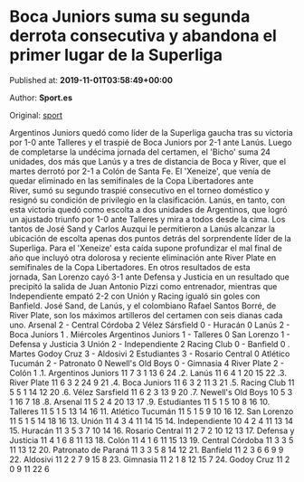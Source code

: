 
# Boca Juniors suma su segunda derrota consecutiva y abandona el primer lugar de la Superliga

Published at: **2019-11-01T03:58:49+00:00**

Author: **Sport.es**

Original: [sport](https://www.sport.es/es/noticias/futbol-america/boca-juniors-suma-segunda-derrota-consecutiva-abandona-primer-lugar-7709914)

Argentinos Juniors quedó como líder de la Superliga gaucha tras su victoria por 1-0 ante Talleres y el traspié de Boca Juniors por 2-1 ante Lanús.
Luego de completarse la undécima jornada del certamen, el 'Bicho' suma 24 unidades, dos más que Lanús y a tres de distancia de Boca y River, que el martes derrotó por 2-1 a Colón de Santa Fe.
El 'Xeneize', que venía de quedar eliminado en las semifinales de la Copa Libertadores ante River, sumó su segundo traspié consecutivo en el torneo doméstico y resignó su condición de privilegio en la clasificación.
Lanús, en tanto, con esta victoria quedó como escolta a dos unidades de Argentinos, que logró un ajustado triunfo por 1-0 ante Talleres y mira a todos desde la cima.
Los tantos de José Sand y Carlos Auzqui le permitieron a Lanús alcanzar la ubicación de escolta apenas dos puntos detrás del sorprendente líder de la Superliga.
Para el 'Xeneize' esta caída supone profundizar el mal final de año que incluyó otra dolorosa y reciente eliminación ante River Plate en semifinales de la Copa Libertadores.
En otros resultados de esta jornada, San Lorenzo cayó 3-1 ante Defensa y Justicia en un resultado que precipitó la salida de Juan Antonio Pizzi como entrenador, mientras que Independiente empató 2-2 con Unión y Racing igualó sin goles con Banfield.
José Sand, de Lanús, y el colombiano Rafael Santos Borré, de River Plate, son los máximos artilleros del certamen con seis dianas cada uno.
Arsenal 2 - Central Córdoba 2
Vélez Sársfield 0 - Huracán 0
Lanús 2 - Boca Juniors 1
. Miércoles
Argentinos Juniors 1 - Talleres 0
San Lorenzo 1 - Defensa y Justicia 3
Unión 2 - Independiente 2
Racing Club 0 - Banfield 0
. Martes
Godoy Cruz 3 - Aldosivi 2
Estudiantes 3 - Rosario Central 0
Atlético Tucumán 2 - Patronato 0
Newell's Old Boys 0 - Gimnasia 4
River Plate 2 - Colón 1
.1. Argentinos Juniors 11 7 3 1 13 6 24
.2. Lanús 11 6 4 1 20 15 22
.3. River Plate 11 6 3 2 24 9 21
.4. Boca Juniors 11 6 3 2 11 3 21
.5. Racing Club 11 5 5 1 14 12 20
.6. Vélez Sarsfield 11 6 2 3 13 9 20
.7. Newell's Old Boys 10 5 3 1 16 7 18
.8. Arsenal 11 5 2 4 20 13 17
.9. Estudiantes 11 5 1 5 10 8 16
10. Talleres 11 5 1 5 13 14 16
11. Atlético Tucumán 11 5 1 5 9 10 16
12. San Lorenzo 11 5 1 5 14 18 16
13. Unión 11 4 3 4 11 14 15
14. Independiente 10 4 2 4 11 13 14
15. Huracán 11 3 5 3 7 10 14
16. Rosario Central 11 2 7 2 10 12 13
17. Defensa y Justicia 11 4 1 6 8 11 13
18. Colón 11 4 1 6 11 15 13
19. Central Córdoba 11 3 3 5 11 13 12
20. Patronato de Paraná 11 3 3 5 8 14 12
21. Banfield 11 2 3 6 6 9 9
22. Aldosivi 11 2 2 7 9 15 8
23. Gimnasia 11 2 1 8 12 15 7
24. Godoy Cruz 11 2 0 9 11 22 6
